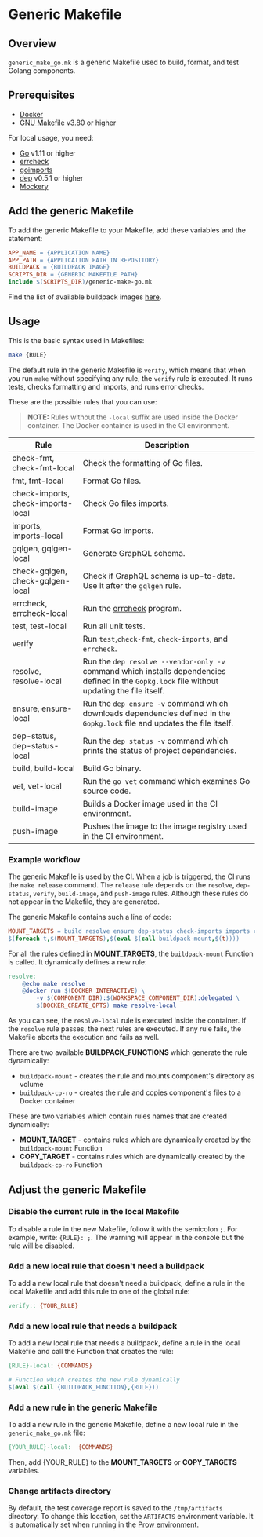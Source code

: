 # Generic Makefile
## Overview

`generic_make_go.mk` is a generic Makefile used to build, format, and test Golang components.

## Prerequisites
* [Docker](https://www.docker.com/get-started)
* [GNU Makefile](https://www.gnu.org/software/make/manual/make.html) v3.80 or higher

For local usage, you need:
* [Go](https://golang.org/) v1.11 or higher
* [errcheck](https://github.com/kisielk/errcheck)
* [goimports](https://godoc.org/golang.org/x/tools/cmd/goimports)
* [dep](https://github.com/golang/dep) v0.5.1 or higher
* [Mockery](https://github.com/vektra/mockery)

## Add the generic Makefile
To add the generic Makefile to your Makefile, add these variables and the statement:
```makefile
APP_NAME = {APPLICATION NAME}
APP_PATH = {APPLICATION PATH IN REPOSITORY}
BUILDPACK = {BUILDPACK IMAGE}
SCRIPTS_DIR = {GENERIC MAKEFILE PATH}
include $(SCRIPTS_DIR)/generic-make-go.mk
```
Find the list of available buildpack images [here](https://github.com/kyma-project/test-infra/blob/main/templates/config.yaml).

## Usage
This is the basic syntax used in Makefiles:
```bash
make {RULE}
```

The default rule in the generic Makefile is `verify`, which means that when you run `make` without specifying any rule, the `verify` rule is executed.
It runs tests, checks formatting and imports, and runs error checks.

These are the possible rules that you can use:
>**NOTE:** Rules without the `-local` suffix are used inside the Docker container.
The Docker container is used in the CI environment.

| Rule                              | Description                                                    |
|-----------------------------------|----------------------------------------------------------------|
| check-fmt, check-fmt-local        | Check the formatting of Go files.                              |
| fmt, fmt-local                    | Format Go files.                                               |
| check-imports, check-imports-local| Check Go files imports.                                        |
| imports, imports-local            | Format Go imports.                                             |
| gqlgen, gqlgen-local              | Generate GraphQL schema.                                       |
| check-gqlgen, check-gqlgen-local  | Check if GraphQL schema is up-to-date. Use it after the `gqlgen` rule. |
| errcheck, errcheck-local          | Run the [errcheck](https://github.com/kisielk/errcheck) program.        |
| test, test-local                  | Run all unit tests.                                            |
| verify                            | Run `test`,`check-fmt`, `check-imports`, and `errcheck`.       |
| resolve, resolve-local            | Run the `dep resolve --vendor-only -v` command which installs dependencies defined in the `Gopkg.lock` file without updating the file itself.                         |
| ensure, ensure-local              | Run the `dep ensure -v` command which downloads dependencies defined in the `Gopkg.lock` file and updates the file itself.                               |
| dep-status, dep-status-local      | Run the `dep status -v` command which prints the status of project dependencies.                                         |
| build, build-local                | Build Go binary.                                               |
| vet, vet-local                    | Run the `go vet` command which examines Go source code.                                      |
| build-image                       | Builds a Docker image used in the CI environment.                 |
| push-image                        | Pushes the image to the image registry used in the CI environment.           |

### Example workflow
The generic Makefile is used by the CI.
When a job is triggered, the CI runs the `make release` command.
The `release` rule depends on the `resolve`, `dep-status`, `verify`, `build-image`, and `push-image` rules.
Although these rules do not appear in the Makefile, they are generated.

The generic Makefile contains such a line of code:
```makefile
MOUNT_TARGETS = build resolve ensure dep-status check-imports imports check-fmt fmt errcheck vet generate pull-licenses gqlgen
$(foreach t,$(MOUNT_TARGETS),$(eval $(call buildpack-mount,$(t))))
```
For all the rules defined in **MOUNT_TARGETS**, the `buildpack-mount` Function is called. It dynamically defines a new rule:
```makefile
resolve:
    @echo make resolve
    @docker run $(DOCKER_INTERACTIVE) \
        -v $(COMPONENT_DIR):$(WORKSPACE_COMPONENT_DIR):delegated \
        $(DOCKER_CREATE_OPTS) make resolve-local
```
As you can see, the `resolve-local` rule is executed inside the container.
If the `resolve` rule passes, the next rules are executed.
If any rule fails, the Makefile aborts the execution and fails as well.

There are two available **BUILDPACK_FUNCTIONS** which generate the rule dynamically:
- `buildpack-mount` - creates the rule and mounts component's directory as volume
- `buildpack-cp-ro` - creates the rule and copies component's files to a Docker container

These are two variables which contain rules names that are created dynamically:
- **MOUNT_TARGET** - contains rules which are dynamically created by the `buildpack-mount` Function
- **COPY_TARGET** - contains rules which are dynamically created by the `buildpack-cp-ro` Function

## Adjust the generic Makefile

### Disable the current rule in the local Makefile
To disable a rule in the new Makefile, follow it with the semicolon `;`.
For example, write: `{RULE}: ;`.
The warning will appear in the console but the rule will be disabled.

### Add a new local rule that doesn't need a buildpack
To add a new local rule that doesn't need a buildpack, define a rule in the local Makefile and add this rule to one of the global rule:
```makefile
verify:: {YOUR_RULE}
```

### Add a new local rule that needs a buildpack
To add a new local rule that needs a buildpack, define a rule in the local Makefile and call the Function that creates the rule:
```makefile
{RULE}-local: {COMMANDS}

# Function which creates the new rule dynamically
$(eval $(call {BUILDPACK_FUNCTION},{RULE}))
```

### Add a new rule in the generic Makefile
To add a new rule in the generic Makefile, define a new local rule in the `generic_make_go.mk` file:
```makefile
{YOUR_RULE}-local:  {COMMANDS}
```
Then, add {YOUR_RULE} to the **MOUNT_TARGETS** or **COPY_TARGETS** variables.

### Change artifacts directory

By default, the test coverage report is saved to the `/tmp/artifacts` directory.
To change this location, set the `ARTIFACTS` environment variable.
It is automatically set when running in the [Prow environment](https://github.com/kubernetes/test-infra/blob/master/prow/pod-utilities.md).
